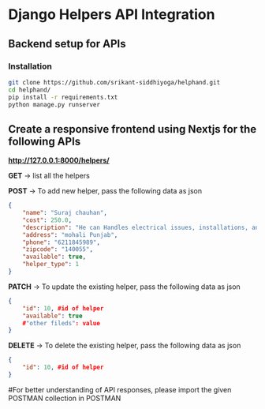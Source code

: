 # Django Helpers API Integration

## Backend setup for APIs

### Installation

   ```bash
   git clone https://github.com/srikant-siddhiyoga/helphand.git
   cd helphand/
   pip install -r requirements.txt
   python manage.py runserver 
```
## Create a responsive frontend using **Nextjs** for the following APIs

**http://127.0.0.1:8000/helpers/** 

**GET** -> list all the helpers

**POST** -> To add new helper,
pass the following data as json

```json
{
    "name": "Suraj chauhan",
    "cost": 250.0,
    "description": "He can Handles electrical issues, installations, and repairs.",
    "address": "mohali Punjab",
    "phone": "6211845989",
    "zipcode": "140055",
    "available": true,
    "helper_type": 1
}
```

**PATCH** -> To update the existing helper,
pass the  following data as json

```json
{
    "id": 10, #id of helper
    "available": true
    #"other fileds": value
}
```

**DELETE** -> To delete the existing helper,
pass the  following data as json

```json
{
    "id": 10, #id of helper
}
```


#For better understanding of API responses, please import the given POSTMAN collection in POSTMAN


